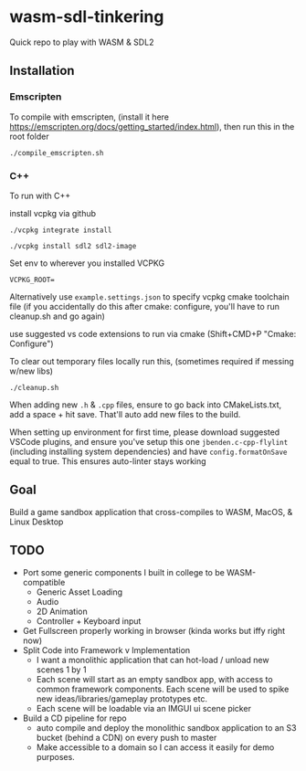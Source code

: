 # wasm-sdl-tinkering

Quick repo to play with WASM & SDL2

## Installation
### Emscripten
To compile with emscripten, (install it here https://emscripten.org/docs/getting_started/index.html), then run this in the root folder

`./compile_emscripten.sh`
### C++
To run with C++

install vcpkg via github

`./vcpkg integrate install`

`./vcpkg install sdl2 sdl2-image`

Set env to wherever you installed VCPKG

`VCPKG_ROOT=`

Alternatively use `example.settings.json` to specify vcpkg cmake toolchain file (if you accidentally do this after cmake: configure, you'll have to run cleanup.sh and go again)

use suggested vs code extensions to run via cmake (Shift+CMD+P "Cmake: Configure")

To clear out temporary files locally run this, (sometimes required if messing w/new libs)

`./cleanup.sh`

When adding new `.h` & `.cpp` files, ensure to go back into CMakeLists.txt, add a space + hit save. That'll auto add new files to the build.

When setting up environment for first time, please download suggested VSCode plugins, and ensure you've setup this one `jbenden.c-cpp-flylint` (including installing system dependencies) and have `config.formatOnSave` equal to true. This ensures auto-linter stays working

## Goal
Build a game sandbox application that cross-compiles to WASM, MacOS, & Linux Desktop

## TODO
* Port some generic components I built in college to be WASM-compatible
  * Generic Asset Loading
  * Audio
  * 2D Animation
  * Controller + Keyboard input
* Get Fullscreen properly working in browser (kinda works but iffy right now)
* Split Code into Framework v Implementation
  * I want a monolithic application that can hot-load / unload new scenes 1 by 1
  * Each scene will start as an empty sandbox app, with access to common framework components. Each scene will be used to spike new ideas/libraries/gameplay prototypes etc.
  * Each scene will be loadable via an IMGUI ui scene picker
* Build a CD pipeline for repo
  * auto compile and deploy the monolithic sandbox application to an S3 bucket (behind a CDN) on every push to master
  *  Make accessible to a domain so I can access it easily for demo purposes.
